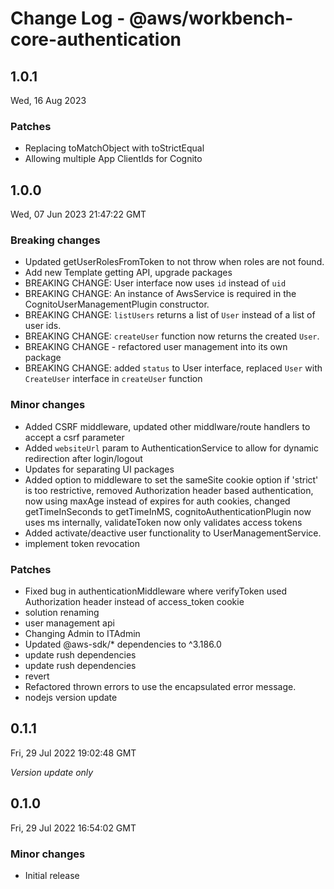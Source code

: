 # Change Log - @aws/workbench-core-authentication

## 1.0.1
Wed, 16 Aug 2023

### Patches

- Replacing toMatchObject with toStrictEqual
- Allowing multiple App ClientIds for Cognito

## 1.0.0
Wed, 07 Jun 2023 21:47:22 GMT

### Breaking changes

- Updated getUserRolesFromToken to not throw when roles are not found.
- Add new Template getting API, upgrade packages
- BREAKING CHANGE: User interface now uses `id` instead of `uid`
- BREAKING CHANGE: An instance of AwsService is required in the CognitoUserManagementPlugin constructor.
- BREAKING CHANGE: `listUsers` returns a list of `User` instead of a list of user ids.
- BREAKING CHANGE: `createUser` function now returns the created `User`.
- BREAKING CHANGE - refactored user management into its own package
- BREAKING CHANGE: added `status` to User interface, replaced `User` with `CreateUser` interface in `createUser` function

### Minor changes

- Added CSRF middleware, updated other middlware/route handlers to accept a csrf parameter
- Added `websiteUrl` param to AuthenticationService to allow for dynamic redirection after login/logout
- Updates for separating UI packages
- Added option to middleware to set the sameSite cookie option if 'strict' is too restrictive, removed Authorization header based authentication, now using maxAge instead of expires for auth cookies, changed getTimeInSeconds to getTimeInMS, cognitoAuthenticationPlugin now uses ms internally, validateToken now only validates access tokens
- Added activate/deactive user functionality to UserManagementService.
- implement token revocation

### Patches

- Fixed bug in authenticationMiddleware where verifyToken used Authorization header instead of access_token cookie
- solution renaming
- user management api
- Changing Admin to ITAdmin
- Updated @aws-sdk/* dependencies to ^3.186.0
- update rush dependencies
- update rush dependencies
- revert
- Refactored thrown errors to use the encapsulated error message.
- nodejs version update

## 0.1.1
Fri, 29 Jul 2022 19:02:48 GMT

_Version update only_

## 0.1.0
Fri, 29 Jul 2022 16:54:02 GMT

### Minor changes

- Initial release

